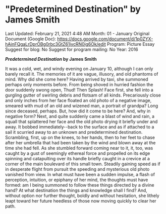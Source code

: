 # "Predetermined Destination" by James Smith

Last Updated: February 21, 2021 4:48 AM
Month: 01 - January
Original Document (Google Doc): https://docs.google.com/document/d/1p0ZYX-hAinFQgaLrDprOBg0rbc3GtZ61iycRN0ig6Ok/edit
Program: Picture Essay
Suggest for blog: No
Suggest for program mailing: No
Year: 2016

***Predetermined Destination* by James Smith**

It was a cold, wet, and windy evening on January 10, although I can only barely recall it. The memories of it are vague, illusory, and old phantoms of mind. Why did she come here? Having arrived by taxi, she summoned perhaps only moments before. From being shoved in hurried fashion the door suddenly swong open, Thud! Then Splash! Face first, she fell into a gurgling gutter of swirling debris and flotsam of all kinds. Precariously close and only inches from her face floated an old photo of a negative image, smeared with mud of an old and wizened man, a portrait of grandpa? Long since deceased, perhaps. But, how did it come to be here? And, why in negative form? Next, and quite suddenly came a blast of wind and rain, a squall that splattered her face and the old photo drying it briefly under and away. It bobbed immediately--back to the surface and as if attached to a sail it scurried away to an unknown and predetermined destination. Scrambling, first, up on the knees, to her hands, then to her feet to chase after her umbrella that had been taken by the wind and blown away at the time she had fell. As she stumbled forward coming near to it, it, too, was caught by a gust of seemingly ethereal force and propelled on its edge spinning and catapulting over its handle briefly caught in a crevice at a corner of the main boulevard of this small town. Steadily gaining speed as if in desperate flight from pursuit the speeding and mysterious old photo vanished from view. In what must have been a sudden impulse, a flash of perception, intuition, or epiphany of her mind, the thoughts must have formed: am I being summoned to follow these things directed by a divine hand? At what destination the things and knowledge shall I find? And, without option nor further thought, boldly and without hesitation, she lithely leapt toward her future heedless of those now moving quickly to clear her path.